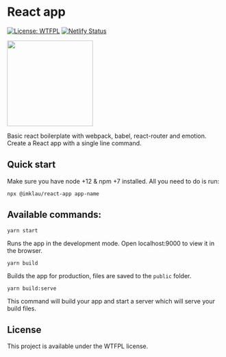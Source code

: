 # React app

[![License: WTFPL](https://img.shields.io/badge/License-WTFPL-brightgreen.svg)](http://www.wtfpl.net/about/) [![Netlify Status](https://api.netlify.com/api/v1/badges/69520b70-de4a-4925-940f-086b6294d128/deploy-status)](https://app.netlify.com/sites/imklau-react-app/deploys)

<img src=https://imklau-react-app.netlify.app/344f7fa11a5680466361702630d912c1.jpg height="200px">

Basic react boilerplate with webpack, babel, react-router and emotion.
Create a React app with a single line command.

## Quick start

Make sure you have node +12 & npm +7 installed.
All you need to do is run:

```
npx @imklau/react-app app-name
```

## Available commands:

```
yarn start
```

Runs the app in the development mode.
Open localhost:9000 to view it in the browser.

```
yarn build
```

Builds the app for production, files are saved to the `public` folder.

```
yarn build:serve
```

This command will build your app and start a server which will serve your build files.

## License

This project is available under the WTFPL license.
